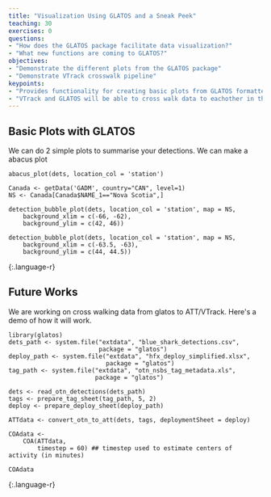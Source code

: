 ```yaml
---
title: "Visualization Using GLATOS and a Sneak Peek"
teaching: 30
exercises: 0
questions:
- "How does the GLATOS package facilitate data visualization?"
- "What new functions are coming to GLATOS?"
objectives:
- "Demonstrate the different plots from the GLATOS package"
- "Demonstrate VTrack crosswalk pipeline"
keypoints:
- "Provides functionality for creating basic plots from GLATOS formatted data."
- "VTrack and GLATOS will be able to cross walk data to eachother in the near future"
---
```



## Basic Plots with GLATOS

We can do 2 simple plots to summarise your detections. We can make a abacus plot

~~~
abacus_plot(dets, location_col = 'station')

Canada <- getData('GADM', country="CAN", level=1)
NS <- Canada[Canada$NAME_1=="Nova Scotia",]

detection_bubble_plot(dets, location_col = 'station', map = NS,
    background_xlim = c(-66, -62),
    background_ylim = c(42, 46))

detection_bubble_plot(dets, location_col = 'station', map = NS,
    background_xlim = c(-63.5, -63),
    background_ylim = c(44, 44.5))
~~~
{:.language-r}

## Future Works

We are working on cross walking data from glatos to ATT/VTrack. Here's a demo of how it will work.

~~~
library(glatos)
dets_path <- system.file("extdata", "blue_shark_detections.csv",
                         package = "glatos")
deploy_path <- system.file("extdata", "hfx_deploy_simplified.xlsx",
                           package = "glatos")
tag_path <- system.file("extdata", "otn_nsbs_tag_metadata.xls",
                        package = "glatos")

dets <- read_otn_detections(dets_path)
tags <- prepare_tag_sheet(tag_path, 5, 2)
deploy <- prepare_deploy_sheet(deploy_path)

ATTdata <- convert_otn_to_att(dets, tags, deploymentSheet = deploy)

COAdata <- 
    COA(ATTdata, 
        timestep = 60) ## timestep used to estimate centers of activity (in minutes)

COAdata
~~~
{:.language-r}



